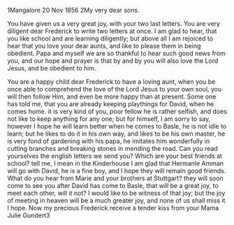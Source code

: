  1Mangalore 20 Nov 1856
2My very dear sons.

You have given us a very great joy, with your two last letters. You are very diligent dear Frederick to write two letters at once. I am glad to hear, that you like school and are learning diligently; but above all I am rejoiced to hear that you love your dear aunts, and like to please them in being obedient. Papa and myself we are so thankful to hear such good news from you, and our hope and prayer is that by and by you will also love the Lord Jesus, and be obedient to him.

You are a happy child dear Frederick to have a loving aunt, when you be once able to comprehend the love of the Lord Jesus to your own soul, you will then follow Him, and even be more happy than at present. Some one has told me, that you are already keeping playthings for David, when he comes home. it is very kind of you, poor fellow he is rather selfish, and does not like to keep anything for any one; but for himself, I am sorry to say, however I hope he will learn better when he comes to Basle, he is not idle to learn; but he likes to do it in his own way, and likes to be his own master, he is very fond of gardening with his papa, he imitates him wonderfully in cutting branches and breaking stones in mending the road. Can you read yourselves the english letters we send you? Which are your best friends at school? tell me, I mean in the Kinderhouse I am glad that Hermanle Amman will go with David, he is a fine boy, and I hope they will remain good friends. What do you hear from Marie and your brothers at Stuttgart? they will soon come to see you after David has come to Basle, that will be a great joy, to meet each other, will it not? I would like to be witness of that joy; but the joy of meeting in heaven will be a much greater joy, and none of us shall miss it I hope. Now my precious Frederick receive a tender kiss from your Mama
 Julie Gundert3

